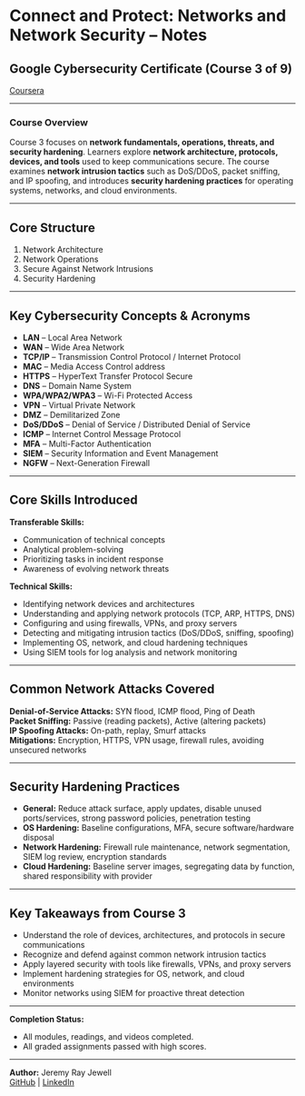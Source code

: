 # Connect and Protect: Networks and Network Security – Notes  

## Google Cybersecurity Certificate (Course 3 of 9) 

[Coursera](https://www.coursera.org/learn/networks-and-network-security/home/welcome)

---

### **Course Overview**  
Course 3 focuses on **network fundamentals, operations, threats, and security hardening**. Learners explore **network architecture, protocols, devices, and tools** used to keep communications secure. The course examines **network intrusion tactics** such as DoS/DDoS, packet sniffing, and IP spoofing, and introduces **security hardening practices** for operating systems, networks, and cloud environments.  

---

## **Core Structure**  
1. Network Architecture  
2. Network Operations  
3. Secure Against Network Intrusions 
4. Security Hardening  

---

## **Key Cybersecurity Concepts & Acronyms**  
- **LAN** – Local Area Network  
- **WAN** – Wide Area Network  
- **TCP/IP** – Transmission Control Protocol / Internet Protocol  
- **MAC** – Media Access Control address  
- **HTTPS** – HyperText Transfer Protocol Secure  
- **DNS** – Domain Name System  
- **WPA/WPA2/WPA3** – Wi-Fi Protected Access  
- **VPN** – Virtual Private Network  
- **DMZ** – Demilitarized Zone  
- **DoS/DDoS** – Denial of Service / Distributed Denial of Service  
- **ICMP** – Internet Control Message Protocol  
- **MFA** – Multi-Factor Authentication  
- **SIEM** – Security Information and Event Management  
- **NGFW** – Next-Generation Firewall  

---

## **Core Skills Introduced**  

**Transferable Skills:**  
- Communication of technical concepts  
- Analytical problem-solving  
- Prioritizing tasks in incident response  
- Awareness of evolving network threats  

**Technical Skills:**  
- Identifying network devices and architectures  
- Understanding and applying network protocols (TCP, ARP, HTTPS, DNS)  
- Configuring and using firewalls, VPNs, and proxy servers  
- Detecting and mitigating intrusion tactics (DoS/DDoS, sniffing, spoofing)  
- Implementing OS, network, and cloud hardening techniques  
- Using SIEM tools for log analysis and network monitoring  

---

## **Common Network Attacks Covered**  
**Denial-of-Service Attacks:** SYN flood, ICMP flood, Ping of Death  
**Packet Sniffing:** Passive (reading packets), Active (altering packets)  
**IP Spoofing Attacks:** On-path, replay, Smurf attacks  
**Mitigations:** Encryption, HTTPS, VPN usage, firewall rules, avoiding unsecured networks  

---

## **Security Hardening Practices**  
- **General:** Reduce attack surface, apply updates, disable unused ports/services, strong password policies, penetration testing  
- **OS Hardening:** Baseline configurations, MFA, secure software/hardware disposal  
- **Network Hardening:** Firewall rule maintenance, network segmentation, SIEM log review, encryption standards  
- **Cloud Hardening:** Baseline server images, segregating data by function, shared responsibility with provider  

---

## **Key Takeaways from Course 3**  
- Understand the role of devices, architectures, and protocols in secure communications  
- Recognize and defend against common network intrusion tactics  
- Apply layered security with tools like firewalls, VPNs, and proxy servers  
- Implement hardening strategies for OS, network, and cloud environments  
- Monitor networks using SIEM for proactive threat detection  

---

**Completion Status:**
- All modules, readings, and videos completed.
- All graded assignments passed with high scores.

---

**Author:** Jeremy Ray Jewell  
[GitHub](https://github.com/jeremyrayjewell) | [LinkedIn](https://www.linkedin.com/in/jeremyrayjewell)  
